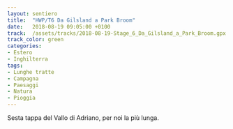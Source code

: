 ```yaml
---
layout: sentiero
title:  "HWP/T6 Da Gilsland a Park Broom"
date:   2018-08-19 09:05:00 +0100
track:  /assets/tracks/2018-08-19-Stage_6_Da_Gilsland_a_Park_Broom.gpx
track_color: green
categories:
- Estero
- Inghilterra
tags:
- Lunghe tratte
- Campagna
- Paesaggi
- Natura
- Pioggia
---
```


Sesta tappa del Vallo di Adriano, per noi la più lunga.
